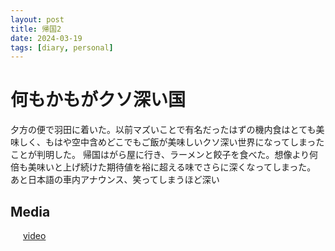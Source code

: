 ```yaml
---
layout: post
title: 帰国2
date: 2024-03-19
tags: [diary, personal]
---
```


# 何もかもがクソ深い国
夕方の便で羽田に着いた。以前マズいことで有名だったはずの機内食はとても美味しく、もはや空中含めどこでもご飯が美味しいクソ深い世界になってしまったことが判明した。
帰国はがら屋に行き、ラーメンと餃子を食べた。想像より何倍も美味いと上げ続けた期待値を裕に超える味でさらに深くなってしまった。
あと日本語の車内アナウンス、笑ってしまうほど深い

## Media

<div style="display: flex; flex-wrap: wrap; gap: 10px;"><img src="https://lh3.googleusercontent.com/lr/AAJ1LKdOiafGA-U79piVLfp-8GopjZ1JSjeRmSlOeNT1Oh2faEE1pbfeyCLcn86u5FBk5gfaURBeSDOA5V5uDfUYUKb7y2pf7GTyKrwtceA-w2I6y3kcsdwnk9upZ8vs3DYmvaZPicqRML3FuRnvINp_YgJUY1jyWfjXrIL5X6BbYYKiVf0mdkO7NCX1tZY2NhLntrYdFNrPv4U5e0oV9JUTc4LNIsVke5ZZJfi0iyH-NYu_CkJ6YwdhQMXCmvU4A7SyoNJR8rAjsYn1WuwbOzb864G1hSSPwpdr_a4yGdXM7xQ_qwqyA9jJAIeIAMYm9bba-cPYf4KjytuQpJ5WQmLcxXMZV64QrR6iD6eOJ23AtYSAaVKtJFin5Q93VsLhSFbSTCdhrT5hY7SAQnhrjd0WtUBBX8_OWp_K78KYIXyJd_0Q2jWv39OPB219k12IU42UBaeEpSGE8AS5G6Yy5ANJSV0IOPTZis8pExgieZQTQpdPCEkhBMDjeJndg7GNd4LadYfU_5dQErcQBePKiuVF-wczKT1t09GcwNtWa9GwJwOBzBSGwv1AmMgAQ7t_VfHxsjqzl9K3oW_4-48y5IFIPE_grBtqIh6y_k4jwo6bsahWEnSlH51okGDm7uaGllAY3xupoWW_JmulHl9xyJ7BvrbEvcvUj3otxCqxnfcEucCHc71rSl4-tgBZZLhZSpkbNoWhFX7aMSPF6kGB9NAgFyGQlfZBKuI11QXx942e82mqalqwUmwgZ7D0yClI1UxfnIlkyH6NKBpTd48lXcCIQ0fJePXipS7pL3UIz1Q-w-T4Uel_w6fkFRqTSPPmWfTxo8uXmt5rTZqWblUjxe-AqIpcYMvg2_nVg4YClZxGwldfVg4_fMKjSzqOiwlSldYCA4gcF5uumHOCgzwyt_7iW13-ES3bOaB1LmJG2NZXpe7yGPdW76Q2cZQhS3JnVs_nzs4jdm6fWgsIQ226yk-wZd3JN-Ar3Q" alt="" style="max-width: 100%; height: auto;"><br> <a href="https://photos.google.com/lr/album/ADVFWbeu50_RulrcDCXNkLO7stKdAmGPiTSKxC2SEjvKGApt6yaiPn8XlJzaDA_ITvCp1dr_Hyyw/photo/ADVFWbdorSon0tz-srjs_2zS9cvpj3e1h9u4pse0HZ-KvnYD670LGwkFTF0DnuSetBORwTcvemTIDdpPIxmJjOyaGssAbAtRVA">video</a><br></div>
